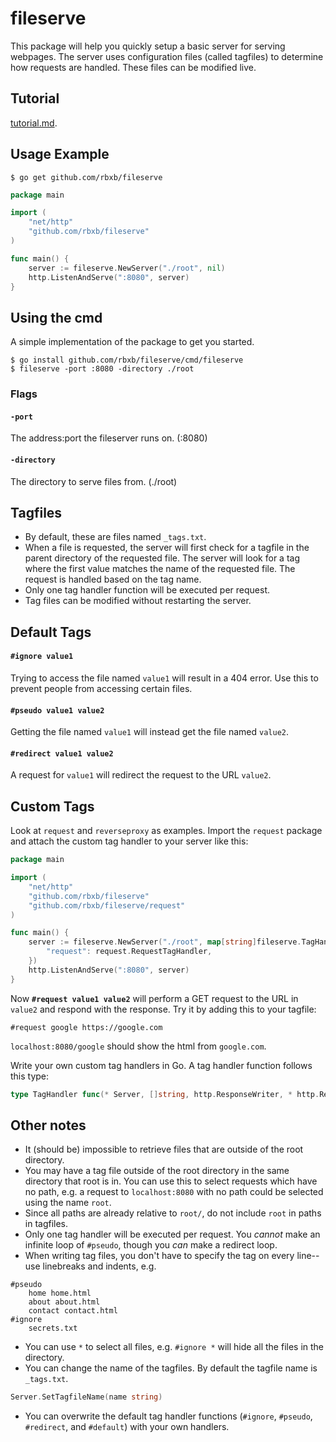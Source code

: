 # fileserve

This package will help you quickly setup a basic server for serving webpages. The server uses configuration files (called tagfiles) to determine how requests are handled. These files can be modified live.

## Tutorial
[tutorial.md](tutorial.md).

## Usage Example
```shell
$ go get github.com/rbxb/fileserve
```
```go
package main

import (
	"net/http"
	"github.com/rbxb/fileserve"
)

func main() {
	server := fileserve.NewServer("./root", nil)
	http.ListenAndServe(":8080", server)
}
```

## Using the cmd
A simple implementation of the package to get you started.

```shell
$ go install github.com/rbxb/fileserve/cmd/fileserve
$ fileserve -port :8080 -directory ./root
```

### Flags

#### `-port`
The address:port the fileserver runs on. (:8080)

#### `-directory`
The directory to serve files from. (./root)

## Tagfiles
- By default, these are files named `_tags.txt`.
- When a file is requested, the server will first check for a tagfile in the parent directory of the requested file. The server will look for a tag where the first value matches the name of the requested file. The request is handled based on the tag name.
- Only one tag handler function will be executed per request.
- Tag files can be modified without restarting the server.

## Default Tags

#### `#ignore value1`
Trying to access the file named `value1` will result in a 404 error. Use this to prevent people from accessing certain files.

#### `#pseudo value1 value2`
Getting the file named `value1` will instead get the file named `value2`.

#### `#redirect value1 value2`
A request for `value1` will redirect the request to the URL `value2`.

## Custom Tags
Look at `request` and `reverseproxy` as examples.
Import the `request` package and attach the custom tag handler to your server like this:
```go
package main

import (
	"net/http"
	"github.com/rbxb/fileserve"
	"github.com/rbxb/fileserve/request"
)

func main() {
	server := fileserve.NewServer("./root", map[string]fileserve.TagHandler{
		"request": request.RequestTagHandler,
	})
	http.ListenAndServe(":8080", server)
}
```
Now **`#request value1 value2`** will perform a GET request to the URL in `value2` and respond with the response.
Try it by adding this to your tagfile:
```
#request google https://google.com
```
`localhost:8080/google` should show the html from `google.com`.

Write your own custom tag handlers in Go. A tag handler function follows this type:
```go
type TagHandler func(* Server, []string, http.ResponseWriter, * http.Request) error
```

## Other notes

- It (should be) impossible to retrieve files that are outside of the root directory.
- You may have a tag file outside of the root directory in the same directory that root is in. You can use this to select requests which have no path, e.g. a request to `localhost:8080` with no path could be selected using the name `root`.
- Since all paths are already relative to `root/`, do not include `root` in paths in tagfiles.
- Only one tag handler will be executed per request. You *cannot* make an infinite loop of `#pseudo`, though you *can* make a redirect loop.
- When writing tag files, you don't have to specify the tag on every line--use linebreaks and indents, e.g.
```
#pseudo
	home home.html
	about about.html
	contact contact.html
#ignore
	secrets.txt
```
- You can use `*` to select all files, e.g. `#ignore *` will hide all the files in the directory.
- You can change the name of the tagfiles. By default the tagfile name is `_tags.txt`.
```go
Server.SetTagfileName(name string)
```
- You can overwrite the default tag handler functions (`#ignore`, `#pseudo`, `#redirect`, and `#default`) with your own handlers.